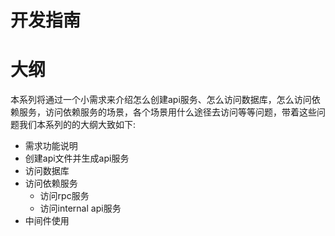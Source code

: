 # 开发指南

# 大纲


本系列将通过一个小需求来介绍怎么创建api服务、怎么访问数据库，怎么访问依赖服务，访问依赖服务的场景，各个场景用什么途径去访问等等问题，带着这些问题我们本系列的的大纲大致如下:


- 需求功能说明
- 创建api文件并生成api服务
- 访问数据库
- 访问依赖服务
   - 访问rpc服务
   - 访问internal api服务
- 中间件使用


<Vssue title="开发指南" />
